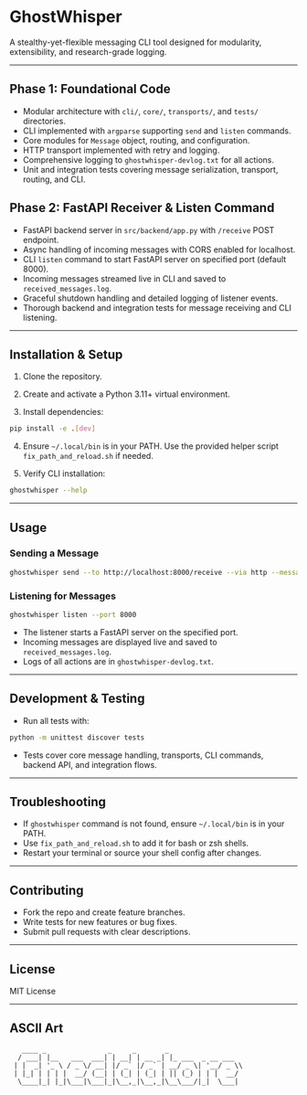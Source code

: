 # GhostWhisper

A stealthy-yet-flexible messaging CLI tool designed for modularity, extensibility, and research-grade logging.

---

## Phase 1: Foundational Code

- Modular architecture with `cli/`, `core/`, `transports/`, and `tests/` directories.
- CLI implemented with `argparse` supporting `send` and `listen` commands.
- Core modules for `Message` object, routing, and configuration.
- HTTP transport implemented with retry and logging.
- Comprehensive logging to `ghostwhisper-devlog.txt` for all actions.
- Unit and integration tests covering message serialization, transport, routing, and CLI.

## Phase 2: FastAPI Receiver & Listen Command

- FastAPI backend server in `src/backend/app.py` with `/receive` POST endpoint.
- Async handling of incoming messages with CORS enabled for localhost.
- CLI `listen` command to start FastAPI server on specified port (default 8000).
- Incoming messages streamed live in CLI and saved to `received_messages.log`.
- Graceful shutdown handling and detailed logging of listener events.
- Thorough backend and integration tests for message receiving and CLI listening.

---

## Installation & Setup

1. Clone the repository.

2. Create and activate a Python 3.11+ virtual environment.

3. Install dependencies:

```bash
pip install -e .[dev]
```

4. Ensure `~/.local/bin` is in your PATH. Use the provided helper script `fix_path_and_reload.sh` if needed.

5. Verify CLI installation:

```bash
ghostwhisper --help
```

---

## Usage

### Sending a Message

```bash
ghostwhisper send --to http://localhost:8000/receive --via http --message "Hello World"
```

### Listening for Messages

```bash
ghostwhisper listen --port 8000
```

- The listener starts a FastAPI server on the specified port.
- Incoming messages are displayed live and saved to `received_messages.log`.
- Logs of all actions are in `ghostwhisper-devlog.txt`.

---

## Development & Testing

- Run all tests with:

```bash
python -m unittest discover tests
```

- Tests cover core message handling, transports, CLI commands, backend API, and integration flows.

---

## Troubleshooting

- If `ghostwhisper` command is not found, ensure `~/.local/bin` is in your PATH.
- Use `fix_path_and_reload.sh` to add it for bash or zsh shells.
- Restart your terminal or source your shell config after changes.

---

## Contributing

- Fork the repo and create feature branches.
- Write tests for new features or bug fixes.
- Submit pull requests with clear descriptions.

---

## License

MIT License

---

## ASCII Art

```
   ____ _               _     _       _                 
  / ___| |__   ___  ___| | __| | __ _| |_ ___  _ __ ___ 
 | |  _| '_ \ / _ \/ __| |/ _` |/ _` | __/ _ \| '__/ _ \\
 | |_| | | | |  __/ (__| | (_| | (_| | || (_) | | |  __/
  \____|_| |_|\___|\___|_|\__,_|\__,_|\__\___/|_|  \___|
